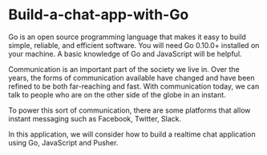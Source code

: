 # Build-a-chat-app-with-Go
Go is an open source programming language that makes it easy to build simple, reliable, and efficient software. You will need Go 0.10.0+ installed on your machine. A basic knowledge of Go and JavaScript will be helpful.

Communication is an important part of the society we live in. Over the years, the forms of communication available have changed and have been refined to be both far-reaching and fast. With communication today, we can talk to people who are on the other side of the globe in an instant.

To power this sort of communication, there are some platforms that allow instant messaging such as Facebook, Twitter, Slack.

In this application, we will consider how to build a realtime chat application using Go, JavaScript and Pusher. 
